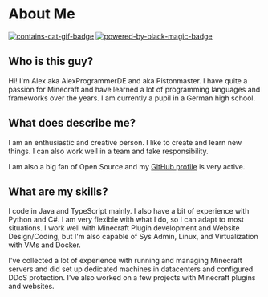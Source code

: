 # About Me

[![contains-cat-gif-badge](https://forthebadge.com/images/badges/contains-cat-gifs.svg)](https://forthebadge.com)
[![powered-by-black-magic-badge](https://forthebadge.com/images/badges/powered-by-black-magic.svg)](https://forthebadge.com)

## Who is this guy?

Hi! I'm Alex aka AlexProgrammerDE and aka Pistonmaster. I have quite a passion for Minecraft and have learned a lot of
programming languages and frameworks over the years. I am currently a pupil in a German high school.

## What does describe me?

I am an enthusiastic and creative person. I like to create and learn new things. I can also work well in a team and
take responsibility.

I am also a big fan of Open Source and my [GitHub profile](https://github.com/AlexProgrammerDE) is very active.

## What are my skills?

I code in Java and TypeScript mainly. I also have a bit of experience with Python and C#. I am very flexible with what I
do, so I can adapt to most situations. I work well with Minecraft Plugin development and Website Design/Coding, but I'm
also capable of Sys Admin, Linux, and Virtualization with VMs and Docker.

I've collected a lot of experience with running and managing Minecraft servers and did set up dedicated machines in
datacenters and configured DDoS protection. I've also worked on a few projects with Minecraft plugins and websites.
